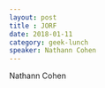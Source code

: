 ```yaml
---
layout: post
title : JORF
date: 2018-01-11
category: geek-lunch
speaker: Nathann Cohen
---
```

Nathann Cohen